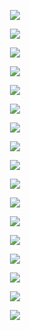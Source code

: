 
<p align="center">
	<img src="01.jpg">
</p>

<p align="center">
	<img src="02.jpg">
</p>

<p align="center">
	<img src="03.jpg">
</p>

<p align="center">
	<img src="04.jpg">
</p>

<p align="center">
	<img src="05.jpg">
</p>

<p align="center">
	<img src="06.jpg">
</p>

<p align="center">
	<img src="07.jpg">
</p>

<p align="center">
	<img src="08.jpg">
</p>

<p align="center">
	<img src="09.jpg">
</p>

<p align="center">
	<img src="10.jpg">
</p>

<p align="center">
	<img src="11.jpg">
</p>

<p align="center">
	<img src="12.jpg">
</p>

<p align="center">
	<img src="13.jpg">
</p>

<p align="center">
	<img src="14.jpg">
</p>

<p align="center">
	<img src="15.jpg">
</p>

<p align="center">
	<img src="16.jpg">
</p>

<p align="center">
	<img src="17.jpg">
</p>
